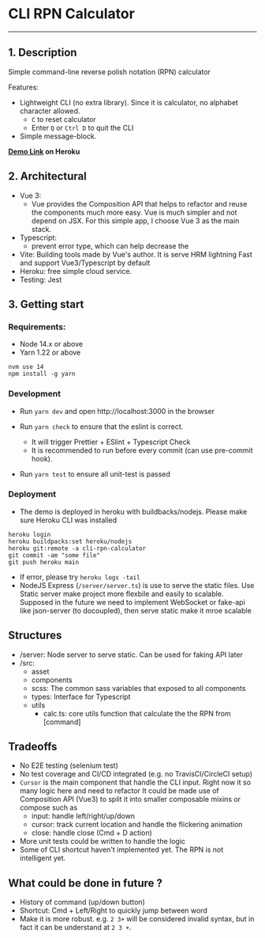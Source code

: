 # CLI RPN Calculator

---
## 1. Description
Simple command-line reverse polish notation (RPN) calculator

Features:
- Lightweight CLI (no extra library). Since it is calculator, no alphabet character allowed.
  - `C` to reset calculator
  - Enter `Q` or `Ctrl D` to quit the CLI
- Simple message-block.

**[Demo Link](https://cli-rpn-calculator.herokuapp.com/) on Heroku**


## 2. Architectural
- Vue 3:
  - Vue provides the Composition API that helps to refactor and reuse the components much more easy. Vue is much simpler and not depend on JSX. For this simple app, I choose Vue 3 as the main stack.
- Typescript:
  - prevent error type, which can help decrease the
- Vite: Building tools made by Vue's author. It is serve HRM lightning Fast and support Vue3/Typescript by default
- Heroku: free simple cloud service.
- Testing: Jest

## 3. Getting start

### Requirements:
- Node 14.x or above
- Yarn 1.22 or above
```
nvm use 14
npm install -g yarn
```

### Development
- Run `yarn dev`
and open http://localhost:3000 in the browser

- Run `yarn check` to ensure that the eslint is correct.
  - It will trigger Prettier + ESlint + Typescript Check
  - It is recommended to run before every commit (can use pre-commit hook).

- Run `yarn test` to ensure all unit-test is passed

### Deployment
- The demo is deployed in heroku with buildbacks/nodejs. Please make sure Heroku CLI was installed
```
heroku login
heroku buildpacks:set heroku/nodejs
heroku git:remote -a cli-rpn-calculator
git commit -am "some file"
git push heroku main
```
- If error, please try `heroku logs -tail`
- NodeJS Express (`/server/server.ts`) is use to serve the static files. Use Static server make project more flexbile and easily to scalable.
Supposed in the future we need to implement WebSocket or fake-api like json-server (to docoupled), then serve static make it mroe scalable


## Structures
- /server: Node server to serve static. Can be used for faking API later
- /src:
  - asset
  - components
  - scss: The common sass variables that exposed to all components
  - types: Interface for Typescript
  - utils
    - calc.ts: core utils function that calculate the the RPN from [command]


## Tradeoffs
- No E2E testing (selenium test)
- No test coverage and CI/CD integrated (e.g. no TravisCI/CircleCI setup)
- `Cursor` is the main component that handle the CLI input. Right now it so many logic here and need to refactor
It could be made use of Composition API (Vue3) to split it into smaller composable mixins or compose such as
  - input: handle left/right/up/down
  - cursor: track current location and handle the flickering animation
  - close: handle close (Cmd + D action)
- More unit tests could be written to handle the logic
- Some of CLI shortcut haven't implemented yet. The RPN is not intelligent yet.



## What could be done in future ?
- History of command (up/down button)
- Shortcut: Cmd + Left/Right to quickly jump between word
- Make it is more robust. e.g. `2 3+` will be considered invalid syntax, but in fact it can be understand at `2 3 +`.
